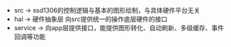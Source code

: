 - src -> ssd1306的控制逻辑与基本的图形绘制，与具体硬件平台无关
- hal -> 硬件抽象层 向src提供统一的操作底层硬件的接口
- service -> 向app层提供接口，能提供图形转化、自动刷新、多级缓存、事件回调等功能